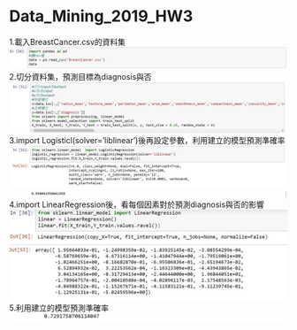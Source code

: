 # Data_Mining_2019_HW3
1.載入BreastCancer.csv的資料集  
![img](https://github.com/Alan-alan-Lin/Data_Mining_2019_HW3/blob/main/HW_3/PY_1.jpg)  
2.切分資料集，預測目標為diagnosis與否  
![img](https://github.com/Alan-alan-Lin/Data_Mining_2019_HW3/blob/main/HW_3/PY_2.jpg)  
3.import Logisticl(solver=’liblinear’)後再設定參數，利用建立的模型預測準確率  
![img](https://github.com/Alan-alan-Lin/Data_Mining_2019_HW3/blob/main/HW_3/PY_3.jpg)
![img](https://github.com/Alan-alan-Lin/Data_Mining_2019_HW3/blob/main/HW_3/PY_3_1.jpg)  
4.import LinearRegression後，看每個因素對於預測diagnosis與否的影響  
![img](https://github.com/Alan-alan-Lin/Data_Mining_2019_HW3/blob/main/HW_3/PY_4.jpg)  
![img](https://github.com/Alan-alan-Lin/Data_Mining_2019_HW3/blob/main/HW_3/PY_4_1.jpg)  
5.利用建立的模型預測準確率  
![img](https://github.com/Alan-alan-Lin/Data_Mining_2019_HW3/blob/main/HW_3/PY_5.jpg)
